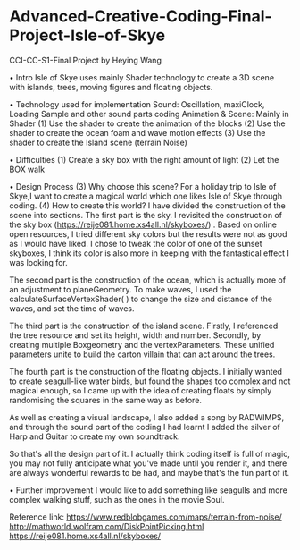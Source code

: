 # Advanced-Creative-Coding-Final-Project-Isle-of-Skye
CCI-CC-S1-Final Project by Heying Wang

•	Intro
Isle of Skye uses mainly Shader technology to create a 3D scene with islands, trees, moving figures and floating objects.

•	Technology used for implementation
Sound: Oscillation, maxiClock, Loading Sample and other sound parts coding
Animation & Scene: Mainly in Shader
(1)	Use the shader to create the animation of the blocks
(2)	Use the shader to create the ocean foam and wave motion effects
(3)	Use the shader to create the Island scene (terrain Noise)

•	Difficulties
(1)	Create a sky box with the right amount of light
(2)	Let the BOX walk


•	Design Process
(3)	Why choose this scene?
    For a holiday trip to Isle of Skye,I want to create a magical world which one likes Isle of Skye through coding.
(4)	How to create this world?
    I have divided the construction of the scene into sections.
The first part is the sky. I revisited the construction of the sky box
 (https://reije081.home.xs4all.nl/skyboxes/)  . Based on online open resources, I tried different sky colors but the results were not as good as I would have liked.  I chose to tweak the color of one of the sunset skyboxes, I think its color is also more in keeping with the fantastical effect I was looking for.

The second part is the construction of the ocean, which is actually more of an adjustment to planeGeometry. To make waves, I used the calculateSurfaceVertexShader( ) to change the size and distance of the waves, and set the time of waves.

The third part is the construction of the island scene. Firstly, I referenced the tree resource and set its height, width and number. Secondly, by creating multiple Boxgeometry and the vertexParameters. These unified parameters unite to build the carton villain that can act around the trees. 
 
 
The fourth part is the construction of the floating objects. I initially wanted to create seagull-like water birds, but found the shapes too complex and not magical enough, so I came up with the idea of creating floats by simply randomising the squares in the same way as before.

As well as creating a visual landscape, I also added a song by RADWIMPS, and through the sound part of the coding I had learnt I added the silver of Harp and Guitar to create my own soundtrack.

So that's all the design part of it. I actually think coding itself is full of magic, you may not fully anticipate what you've made until you render it, and there are always wonderful rewards to be had, and maybe that's the fun part of it.

•	Further improvement
I would like to add something like seagulls and more complex walking stuff, such as the ones in the movie Soul.
 

    


Reference link:
https://www.redblobgames.com/maps/terrain-from-noise/
http://mathworld.wolfram.com/DiskPointPicking.html
https://reije081.home.xs4all.nl/skyboxes/



